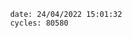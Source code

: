

                date: 24/04/2022 15:01:32
                cycles: 80580

                         